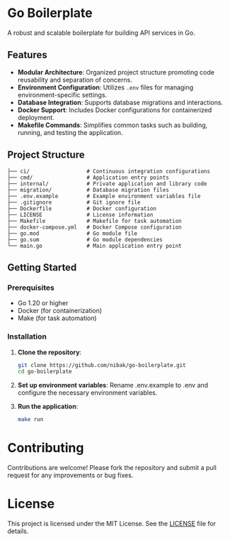 # Go Boilerplate

A robust and scalable boilerplate for building API services in Go.

## Features

- **Modular Architecture**: Organized project structure promoting code reusability and separation of concerns.
- **Environment Configuration**: Utilizes `.env` files for managing environment-specific settings.
- **Database Integration**: Supports database migrations and interactions.
- **Docker Support**: Includes Docker configurations for containerized deployment.
- **Makefile Commands**: Simplifies common tasks such as building, running, and testing the application.

## Project Structure

```plaintext
├── ci/                  # Continuous integration configurations
├── cmd/                 # Application entry points
├── internal/            # Private application and library code
├── migration/           # Database migration files
├── .env.example         # Example environment variables file
├── .gitignore           # Git ignore file
├── Dockerfile           # Docker configuration
├── LICENSE              # License information
├── Makefile             # Makefile for task automation
├── docker-compose.yml   # Docker Compose configuration
├── go.mod               # Go module file
├── go.sum               # Go module dependencies
└── main.go              # Main application entry point
```

## Getting Started

### Prerequisites

- Go 1.20 or higher
- Docker (for containerization)
- Make (for task automation)

### Installation

1. **Clone the repository**:

   ```bash
   git clone https://github.com/nibak/go-boilerplate.git
   cd go-boilerplate
2. **Set up environment variables**:
    Rename .env.example to .env and configure the necessary environment variables.

3. **Run the application**:
    ```bash
    make run
    ```
# Contributing
Contributions are welcome! Please fork the repository and submit a pull request for any improvements or bug fixes.

# License
This project is licensed under the MIT License. See the [LICENSE](./LICENSE.md) file for details.